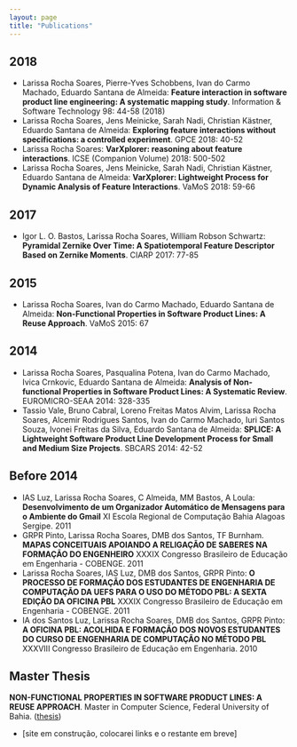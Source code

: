 ```yaml
---
layout: page
title: "Publications"
---
```


<!-- ## Profiles

- [Google Scholar](https://scholar.google.com.br/citations?user=Mb5cQVAAAAAJ)
- [Currículo Lattes](http://lattes.cnpq.br/7697794806460975)
- [ResearchGate](https://www.researchgate.net/profile/Rodrigo_Souza3)
- [dblp](http://dblp.uni-trier.de/pers/hd/s/Souza:Rodrigo_R=_G=) -->

## 2018

* Larissa Rocha Soares, Pierre-Yves Schobbens, Ivan do Carmo Machado, Eduardo Santana de Almeida: **Feature interaction in software product line engineering: A systematic mapping study**. Information & Software Technology 98: 44-58 (2018)
* Larissa Rocha Soares, Jens Meinicke, Sarah Nadi, Christian Kästner, Eduardo Santana de Almeida: **Exploring feature interactions without specifications: a controlled experiment**. GPCE 2018: 40-52
* Larissa Rocha Soares: **VarXplorer: reasoning about feature interactions**. ICSE (Companion Volume) 2018: 500-502
*	Larissa Rocha Soares, Jens Meinicke, Sarah Nadi, Christian Kästner, Eduardo Santana de Almeida: **VarXplorer: Lightweight Process for Dynamic Analysis of Feature Interactions**. VaMoS 2018: 59-66


<!-- * SOUZA, R. ; OLIVEIRA, A. **GuideAutomator: Continuous Delivery of End User Documentation**. In: 39th International Conference on Software Engineering (ICSE), New Ideas and Emerging Results (NIER) track, 2017. ([paper]({{site.baseurl}}/files/icse-nier2017-rodrigo.pdf), [poster]({{site.baseurl}}/files/nier17-guideautomator-poster.pdf), [slides](https://speakerdeck.com/rodrigorgs/guideautomator-continuous-delivery-of-end-user-documentation), [video](https://youtu.be/hjNiQJ4_iOY)) -->

## 2017

* Igor L. O. Bastos, Larissa Rocha Soares, William Robson Schwartz:
**Pyramidal Zernike Over Time: A Spatiotemporal Feature Descriptor Based on Zernike Moments**. CIARP 2017: 77-85

## 2015

* Larissa Rocha Soares, Ivan do Carmo Machado, Eduardo Santana de Almeida:
**Non-Functional Properties in Software Product Lines: A Reuse Approach**. VaMoS 2015: 67

<!-- * SOUZA, R. ; CHAVEZ, C. ; BITTENCOURT, R. A. **Rapid Releases and Patch Backouts: A Software Analytics Approach**. In: Software, IEEE, 2015. ([preprint](files/souza2015.pdf), [IEEE page](http://ieeexplore.ieee.org/xpls/abs_all.jsp?arnumber=7006390), [online edition](http://online.qmags.com/ISW0315#pg91&mode2)) -->

## 2014

* Larissa Rocha Soares, Pasqualina Potena, Ivan do Carmo Machado, Ivica Crnkovic, Eduardo Santana de Almeida: **Analysis of Non-functional Properties in Software Product Lines: A Systematic Review**. EUROMICRO-SEAA 2014: 328-335
*	Tassio Vale, Bruno Cabral, Loreno Freitas Matos Alvim, Larissa Rocha Soares, Alcemir Rodrigues Santos, Ivan do Carmo Machado, Iuri Santos Souza, Ivonei Freitas da Silva, Eduardo Santana de Almeida: **SPLICE: A Lightweight Software Product Line Development Process for Small and Medium Size Projects**. SBCARS 2014: 42-52

## Before 2014
* IAS Luz, Larissa Rocha Soares, C Almeida, MM Bastos, A Loula: **Desenvolvimento de um Organizador Automático de Mensagens para o Ambiente do Gmail** XI Escola Regional de Computação Bahia Alagoas Sergipe. 2011
* GRPR Pinto, Larissa Rocha Soares, DMB dos Santos, TF Burnham. **MAPAS CONCEITUAIS APOIANDO A RELIGAÇÃO DE SABERES NA FORMAÇÃO DO ENGENHEIRO** XXXIX Congresso Brasileiro de Educação em Engenharia - COBENGE. 2011
* Larissa Rocha Soares, IAS Luz, DMB dos Santos, GRPR Pinto: **O PROCESSO DE FORMAÇÃO DOS ESTUDANTES DE ENGENHARIA DE COMPUTAÇÃO DA UEFS PARA O USO DO MÉTODO PBL: A SEXTA EDIÇÃO DA OFICINA PBL** XXXIX Congresso Brasileiro de Educação em Engenharia - COBENGE. 2011
*	IA dos Santos Luz, Larissa Rocha Soares, DMB dos Santos, GRPR Pinto: **A OFICINA PBL: ACOLHIDA E FORMAÇÃO DOS NOVOS ESTUDANTES DO CURSO DE ENGENHARIA DE COMPUTAÇÃO NO MÉTODO PBL** XXXVIII Congresso Brasileiro de Educação em Engenharia. 2010


## Master Thesis

**NON-FUNCTIONAL PROPERTIES IN SOFTWARE PRODUCT LINES: A REUSE APPROACH**. Master in Computer Science, Federal University of Bahia. ([thesis](files/Dissertação-mestrado.pdf))

* [site em construção, colocarei links e o restante em breve]
